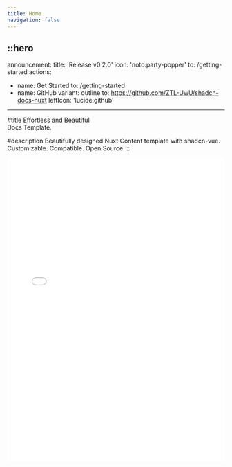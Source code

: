 ```yaml
---
title: Home
navigation: false
---
```


::hero
---
announcement:
  title: 'Release v0.2.0'
  icon: 'noto:party-popper'
  to: /getting-started
actions:
  - name: Get Started
    to: /getting-started
  - name: GitHub
    variant: outline
    to: https://github.com/ZTL-UwU/shadcn-docs-nuxt
    leftIcon: 'lucide:github'
---

#title
Effortless and Beautiful<br>Docs Template.

#description
Beautifully designed Nuxt Content template with shadcn-vue.<br>Customizable. Compatible. Open Source.
::

<div class="border rounded-lg shadow-md">
  <iframe src="/getting-started/writing/components" height="700" width="100%" class="rounded-lg" scrolling="no" frameborder="0">
</div>
